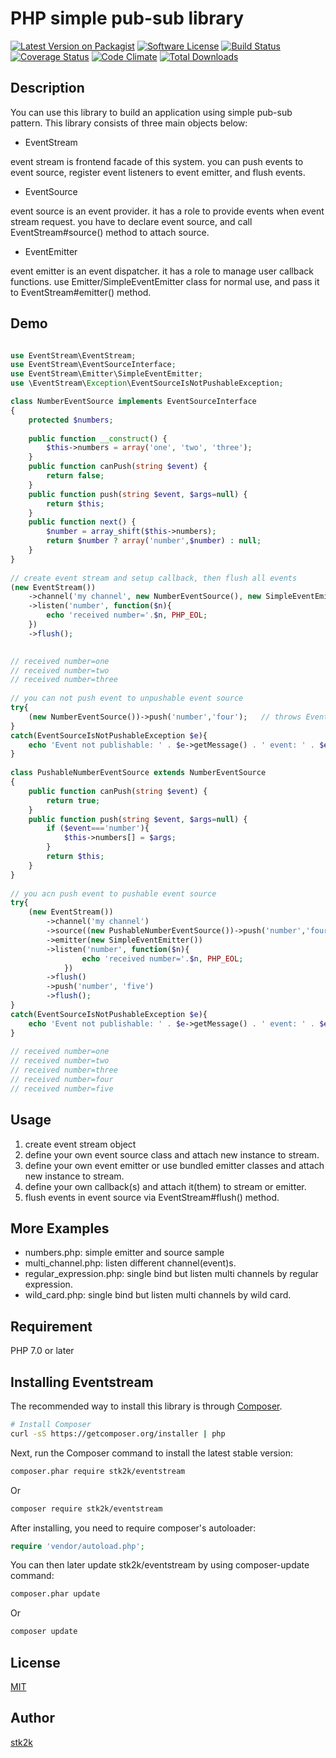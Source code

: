 PHP simple pub-sub library
=======================

[![Latest Version on Packagist](https://img.shields.io/packagist/v/stk2k/eventstream.svg?style=flat-square)](https://packagist.org/packages/stk2k/eventstream)
[![Software License](https://img.shields.io/badge/license-MIT-brightgreen.svg?style=flat-square)](LICENSE.md)
[![Build Status](https://travis-ci.org/stk2k/eventstream.svg?branch=master)](https://travis-ci.org/stk2k/eventstream)
[![Coverage Status](https://coveralls.io/repos/github/stk2k/eventstream/badge.svg?branch=master)](https://coveralls.io/github/stk2k/eventstream?branch=master)
[![Code Climate](https://codeclimate.com/github/stk2k/eventstream/badges/gpa.svg)](https://codeclimate.com/github/stk2k/eventstream)
[![Total Downloads](https://img.shields.io/packagist/dt/stk2k/eventstream.svg?style=flat-square)](https://packagist.org/packages/stk2k/eventstream)

## Description

You can use this library to build an application using simple pub-sub pattern.
This library consists of three main objects below: 

- EventStream

event stream is frontend facade of this system. you can push events to event source, register event listeners to event emitter,
and flush events.

- EventSource

event source is an event provider. it has a role to provide events when event stream request.
you have to declare event source, and call EventStream#source() method to attach source.
 
- EventEmitter

event emitter is an event dispatcher. it has a role to manage user callback functions.
use Emitter/SimpleEventEmitter class for normal use, and pass it to EventStream#emitter() method.

## Demo

```php

use EventStream\EventStream;
use EventStream\EventSourceInterface;
use EventStream\Emitter\SimpleEventEmitter;
use \EventStream\Exception\EventSourceIsNotPushableException;

class NumberEventSource implements EventSourceInterface
{
    protected $numbers;
    
    public function __construct() {
        $this->numbers = array('one', 'two', 'three');
    }
    public function canPush(string $event) {
        return false;
    }
    public function push(string $event, $args=null) {
        return $this;
    }
    public function next() {
        $number = array_shift($this->numbers);
        return $number ? array('number',$number) : null;
    }
}
  
// create event stream and setup callback, then flush all events
(new EventStream())
    ->channel('my channel', new NumberEventSource(), new SimpleEventEmitter())
    ->listen('number', function($n){
        echo 'received number='.$n, PHP_EOL;
    })
    ->flush();

      
// received number=one
// received number=two
// received number=three
  
// you can not push event to unpushable event source
try{
    (new NumberEventSource())->push('number','four');   // throws EventSourceIsNotPushableException
}
catch(EventSourceIsNotPushableException $e){
    echo 'Event not publishable: ' . $e->getMessage() . ' event: ' . $e->getEvent();
}
  
class PushableNumberEventSource extends NumberEventSource
{
    public function canPush(string $event) {
        return true;
    }
    public function push(string $event, $args=null) {
        if ($event==='number'){
            $this->numbers[] = $args;
        }
        return $this;
    }
}
  
// you acn push event to pushable event source
try{
    (new EventStream())
        ->channel('my channel')
        ->source((new PushableNumberEventSource())->push('number','four'))
        ->emitter(new SimpleEventEmitter())
        ->listen('number', function($n){
                echo 'received number='.$n, PHP_EOL;
            })
        ->flush()
        ->push('number', 'five')
        ->flush();
}
catch(EventSourceIsNotPushableException $e){
    echo 'Event not publishable: ' . $e->getMessage() . ' event: ' . $e->getEvent();
}
  
// received number=one
// received number=two
// received number=three
// received number=four
// received number=five

```

## Usage

1. create event stream object
2. define your own event source class and attach new instance to stream.
3. define your own event emitter or use bundled emitter classes and attach new instance to stream.
4. define your own callback(s) and attach it(them) to stream or emitter.
5. flush events in event source via EventStream#flush() method.

## More Examples

- numbers.php: simple emitter and source sample
- multi_channel.php: listen different channel(event)s.
- regular_expression.php: single bind but listen multi channels by regular expression.
- wild_card.php: single bind but listen multi channels by wild card.

## Requirement

PHP 7.0 or later

## Installing Eventstream

The recommended way to install this library is through
[Composer](http://getcomposer.org).

```bash
# Install Composer
curl -sS https://getcomposer.org/installer | php
```

Next, run the Composer command to install the latest stable version:

```bash
composer.phar require stk2k/eventstream
```

Or

```bash
composer require stk2k/eventstream
```

After installing, you need to require composer's autoloader:

```php
require 'vendor/autoload.php';
```

You can then later update stk2k/eventstream by using composer-update command:

 ```bash
composer.phar update
 ```

Or

```bash
composer update
```
## License
[MIT](https://github.com/stk2k/eventstream/blob/master/LICENSE)

## Author

[stk2k](https://github.com/stk2k)
